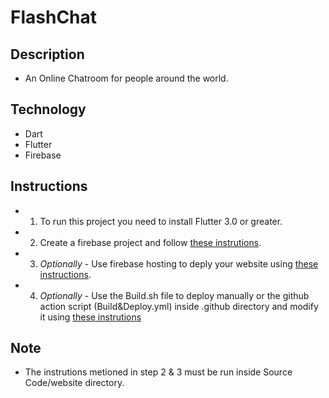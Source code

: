# FlashChat

## Description
- An Online Chatroom for people around the world.

## Technology
- Dart
- Flutter
- Firebase

## Instructions
- 1. To run this project you need to install Flutter 3.0 or greater.
- 2. Create a firebase project and follow [these instrutions]().
- 3. *Optionally* - Use firebase hosting to deply your website using [these instructions]().
- 4. *Optionally* - Use the Build.sh file to deploy manually or the github action script (Build&Deploy.yml) inside .github directory and modify it using [these instrutions]()

## Note 
- The instrutions metioned in step 2 & 3 must be run inside Source Code/website directory.